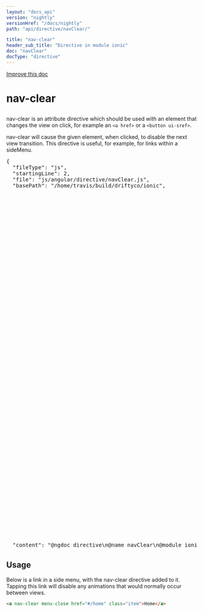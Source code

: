```yaml
---
layout: "docs_api"
version: "nightly"
versionHref: "/docs/nightly"
path: "api/directive/navClear/"

title: "nav-clear"
header_sub_title: "Directive in module ionic"
doc: "navClear"
docType: "directive"
---
```


<div class="improve-docs">
  <a href='http://github.com/driftyco/ionic/edit/master/js/angular/directive/navClear.js#L2'>
    Improve this doc
  </a>
</div>




<h1 class="api-title">

  nav-clear



</h1>





nav-clear is an attribute directive which should be used with an element that changes
the view on click, for example an `<a href>` or a `<button ui-sref>`.

nav-clear will cause the given element, when clicked, to disable the next view transition.
This directive is useful, for example, for links within a sideMenu.








  
<pre>{
  "fileType": "js",
  "startingLine": 2,
  "file": "js/angular/directive/navClear.js",
  "basePath": "/home/travis/build/driftyco/ionic",
  "content": "@ngdoc directive\n@name navClear\n@module ionic\n@restrict AC\n\n@description\nnav-clear is an attribute directive which should be used with an element that changes\nthe view on click, for example an `<a href>` or a `<button ui-sref>`.\n\nnav-clear will cause the given element, when clicked, to disable the next view transition.\nThis directive is useful, for example, for links within a sideMenu.\n\n@usage\nBelow is a link in a side menu, with the nav-clear directive added to it.\nTapping this link will disable any animations that would normally occur\nbetween views.\n\n```html\n<a nav-clear menu-close href=\"#/home\" class=\"item\">Home</a>\n```",
  "fileName": "navClear",
  "relativePath": "js/angular/directive/navClear.js",
  "tags": {
    "tags": [
      {
        "tagDef": {
          "name": "ngdoc",
          "required": true,
          "docProperty": "docType"
        },
        "tagName": "ngdoc",
        "description": "directive",
        "startingLine": 2
      },
      {
        "tagDef": {
          "name": "name",
          "required": true
        },
        "tagName": "name",
        "description": "navClear",
        "startingLine": 3
      },
      {
        "tagDef": {
          "name": "module"
        },
        "tagName": "module",
        "description": "ionic",
        "startingLine": 4
      },
      {
        "tagDef": {
          "name": "restrict"
        },
        "tagName": "restrict",
        "description": "AC",
        "startingLine": 5
      },
      {
        "tagDef": {
          "name": "description"
        },
        "tagName": "description",
        "description": "nav-clear is an attribute directive which should be used with an element that changes\nthe view on click, for example an `<a href>` or a `<button ui-sref>`.\n\nnav-clear will cause the given element, when clicked, to disable the next view transition.\nThis directive is useful, for example, for links within a sideMenu.",
        "startingLine": 7
      },
      {
        "tagDef": {
          "name": "usage"
        },
        "tagName": "usage",
        "description": "Below is a link in a side menu, with the nav-clear directive added to it.\nTapping this link will disable any animations that would normally occur\nbetween views.\n\n```html\n<a nav-clear menu-close href=\"#/home\" class=\"item\">Home</a>\n```",
        "startingLine": 14
      }
    ],
    "tagsByName": {
      "ngdoc": [
        {
          "tagDef": {
            "name": "ngdoc",
            "required": true,
            "docProperty": "docType"
          },
          "tagName": "ngdoc",
          "description": "directive",
          "startingLine": 2
        }
      ],
      "name": [
        {
          "tagDef": {
            "name": "name",
            "required": true
          },
          "tagName": "name",
          "description": "navClear",
          "startingLine": 3
        }
      ],
      "module": [
        {
          "tagDef": {
            "name": "module"
          },
          "tagName": "module",
          "description": "ionic",
          "startingLine": 4
        }
      ],
      "restrict": [
        {
          "tagDef": {
            "name": "restrict"
          },
          "tagName": "restrict",
          "description": "AC",
          "startingLine": 5
        }
      ],
      "description": [
        {
          "tagDef": {
            "name": "description"
          },
          "tagName": "description",
          "description": "nav-clear is an attribute directive which should be used with an element that changes\nthe view on click, for example an `<a href>` or a `<button ui-sref>`.\n\nnav-clear will cause the given element, when clicked, to disable the next view transition.\nThis directive is useful, for example, for links within a sideMenu.",
          "startingLine": 7
        }
      ],
      "usage": [
        {
          "tagDef": {
            "name": "usage"
          },
          "tagName": "usage",
          "description": "Below is a link in a side menu, with the nav-clear directive added to it.\nTapping this link will disable any animations that would normally occur\nbetween views.\n\n```html\n<a nav-clear menu-close href=\"#/home\" class=\"item\">Home</a>\n```",
          "startingLine": 14
        }
      ]
    },
    "badTags": [],
    "description": ""
  },
  "name": "navClear",
  "module": "ionic",
  "description": "nav-clear is an attribute directive which should be used with an element that changes\nthe view on click, for example an `<a href>` or a `<button ui-sref>`.\n\nnav-clear will cause the given element, when clicked, to disable the next view transition.\nThis directive is useful, for example, for links within a sideMenu.",
  "usage": "Below is a link in a side menu, with the nav-clear directive added to it.\nTapping this link will disable any animations that would normally occur\nbetween views.\n\n```html\n<a nav-clear menu-close href=\"#/home\" class=\"item\">Home</a>\n```",
  "docType": "directive",
  "area": "api",
  "restrict": {
    "element": false,
    "attribute": true,
    "cssClass": true,
    "comment": false
  },
  "element": "ANY",
  "priority": 0,
  "id": "module:ionic.directive:navClear",
  "partialNames": [
    "navClear",
    "directive:navClear",
    "ionic.navClear",
    "module:ionic.navClear",
    "ionic.directive:navClear",
    "module:ionic.directive:navClear"
  ],
  "outputPath": "docs/nightly/api/directive/navClear/index.md",
  "path": "api/directive/navClear/",
  "searchTerms": {
    "titleWords": "navClear",
    "keywords": "ac added an animations any api attribute be below between cause changes class click clicked directive disable docs element example for given href html in ionic is it item js link links md menu menu-close module nav-clear navclear next normally occur on or should side sidemenu tapping that the this to transition ui-sref used useful view views when which will with within would"
  }
}</pre>
<h2 id="usage">Usage</h2>
  
Below is a link in a side menu, with the nav-clear directive added to it.
Tapping this link will disable any animations that would normally occur
between views.

```html
<a nav-clear menu-close href="#/home" class="item">Home</a>
```
  
  

  





